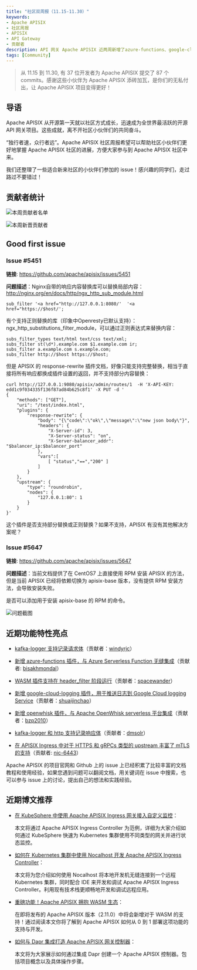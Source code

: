 ```yaml
---
title: "社区双周报（11.15-11.30）"
keywords: 
- Apache APISIX
- 社区周报
- APISIX
- API Gateway
- 贡献者
description: API 网关 Apache APISIX 近两周新增了azure-functions、google-cloud-logging 和 openwhisk 插件，以及 kafka-logger 插件支持记录请求体和响应体等众多功能。
tags: [Community]
---
```


> 从 11.15 到 11.30, 有 37 位开发者为 Apache APISIX 提交了 87 个 commits。感谢这些小伙伴为 Apache APISIX 添砖加瓦，是你们的无私付出，让 Apache APISIX 项目变得更好！

<!--truncate-->

## 导语

Apache APISIX 从开源第一天就以社区方式成长，迅速成为全世界最活跃的开源 API 网关项目。这些成就，离不开社区小伙伴们的共同奋斗。

“独行者速，众行者远”。Apache APISIX 社区周报希望可以帮助社区小伙伴们更好地掌握 Apache APISIX 社区的进展，方便大家参与到 Apache APISIX 社区中来。

我们还整理了一些适合新来社区的小伙伴们参加的 issue！感兴趣的同学们，走过路过不要错过！

## 贡献者统计

![本周贡献者名单](https://static.apiseven.com/202108/1638348155941-0e071c9b-1c4a-40ac-af10-187cad658590.png)

![本周新晋贡献者](https://static.apiseven.com/202108/1638348155955-f711af06-2eba-4362-88fe-f1dc187f227d.png)

## Good first issue

### Issue #5451

**链接**: https://github.com/apache/apisix/issues/5451

**问题描述**：Nginx自带的响应内容替换库可以替换局部内容：http://nginx.org/en/docs/http/ngx_http_sub_module.html

```Nginx
sub_filter '<a href="http://127.0.0.1:8080/'  '<a href="https://$host/';
```

有个支持正则替换的库（印象中Openresty已默认支持）：ngx_http_substitutions_filter_module，可以通过正则表达式来替换内容：

```Nginx
subs_filter_types text/html text/css text/xml;
subs_filter st(\d*).example.com $1.example.com ir;
subs_filter a.example.com s.example.com;
subs_filter http://$host https://$host;
```

但是 APISIX 的 response-rewrite 插件文档，好像只能支持完整替换，相当于直接将所有响应都换成插件设置的返回，并不支持部分内容替换：

```shell
curl http://127.0.0.1:9080/apisix/admin/routes/1  -H 'X-API-KEY: edd1c9f034335f136f87ad84b625c8f1' -X PUT -d '
{
    "methods": ["GET"],
    "uri": "/test/index.html",
    "plugins": {
        "response-rewrite": {
            "body": "{\"code\":\"ok\",\"message\":\"new json body\"}",
            "headers": {
                "X-Server-id": 3,
                "X-Server-status": "on",
                "X-Server-balancer_addr": "$balancer_ip:$balancer_port"
            },
            "vars":[
                [ "status","==","200" ]
            ]
        }
    },
    "upstream": {
        "type": "roundrobin",
        "nodes": {
            "127.0.0.1:80": 1
        }
    }
}'
```

这个插件是否支持部分替换或正则替换？如果不支持，APISIX 有没有其他解决方案呢？

### Issue #5647

**链接**: https://github.com/apache/apisix/issues/5647

**问题描述**：当前文档提供了在 CentOS7 上直接使用 RPM 安装 APISIX 的方法，但是当前 APISIX 已经将依赖切换为 apisix-base 版本，没有提供 RPM 安装方法，会导致安装失败。

是否可以添加用于安装 apisix-base 的 RPM 的命令。

![问题截图](https://static.apiseven.com/202108/1638346839201-3efb9807-13a7-4106-968a-5198b22d1a67.png)

## 近期功能特性亮点

- [kafka-logger 支持记录请求体](https://github.com/apache/apisix/pull/5501)（贡献者：[windyrjc](https://github.com/windyrjc)）

- [新增 azure-functions 插件，与 Azure Serverless Function 无缝集成](https://github.com/apache/apisix/pull/5479)（贡献者: [bisakhmondal](https://github.com/bisakhmondal)）

- [WASM 插件支持在 header_filter 阶段运行](https://github.com/apache/apisix/pull/5544)（贡献者：[spacewander](https://github.com/spacewander)）

- [新增 google-cloud-logging 插件，用于推送日志到 Google Cloud logging Service](https://github.com/apache/apisix/pull/5538)（贡献者：[shuaijinchao](https://github.com/shuaijinchao)）

- [新增 openwhisk 插件，与 Apache OpenWhisk serverless 平台集成](https://github.com/apache/apisix/pull/5518)（贡献者：[bzp2010](https://github.com/bzp2010)）

- [kafka-logger 和 http 支持记录响应体](https://github.com/apache/apisix/pull/5550)（贡献者：[dmsolr](https://github.com/dmsolr)）

- [在 APISIX Ingress 中对于 HTTPS 和 gRPCs 类型的 upstream 丰富了 mTLS 的支持](https://github.com/apache/apisix-ingress-controller/pull/755)（贡献者: [nic-6443](https://github.com/nic-6443)）

Apache APISIX 的项目官网和 Github 上的 issue 上已经积累了比较丰富的文档教程和使用经验，如果您遇到问题可以翻阅文档，用关键词在 issue 中搜索，也可以参与 issue 上的讨论，提出自己的想法和实践经验。

## 近期博文推荐

- [在 KubeSphere 中使用 Apache APISIX Ingress 网关接入自定义监控](https://apisix.apache.org/zh/blog/2021/11/30/use-apisix-ingress-in-kubesphere)：

  本文将通过 Apache APISIX Ingress Controller 为范例，详细为大家介绍如何通过 KubeSphere 快速为 Kubernetes 集群使用不同类型的网关并进行状态监控。

- [如何在 Kubernetes 集群中使用 Nocalhost 开发 Apache APISIX Ingress Controller](https://apisix.apache.org/zh/blog/2021/11/22/develop-apisix-ingress-with-nocalhost-in-kubernetes)：

  本文将为您介绍如何使用 Nocalhost 将本地开发机无缝连接到一个远程 Kubernetes 集群，同时配合 IDE 来开发和调试 Apache APISIX Ingress Controller。利用现有技术栈更顺畅地开发和调试远程应用。

- [重磅功能！Apache APISIX 拥抱 WASM 生态](https://apisix.apache.org/zh/blog/2021/11/19/apisix-supports-wasm)：

  在即将发布的 Apache APISIX 版本（2.11.0）中将会新增对于 WASM 的支持！通过阅读本文你将了解到 Apache APISIX 如何从 0 到 1 部署这项功能的支持与开发。

- [如何与 Dapr 集成打造 Apache APISIX 网关控制器](https://apisix.apache.org/zh/blog/2021/11/17/dapr-with-apisix)：

  本文将为大家展示如何通过集成 Dapr 创建一个 Apache APISIX 控制器。包括项目概念以及具体操作步骤。
